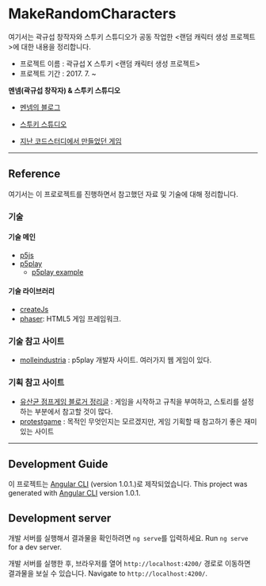 # MakeRandomCharacters

여기서는 곽규섭 창작자와 스투키 스튜디오가 공동 작업한 <랜덤 캐릭터 생성 프로젝트>에 대한 내용을 정리합니다.

- 프로젝트 이름 : 곽규섭 X 스투키 <랜덤 캐릭터 생성 프로젝트>
- 프로젝트 기간 : 2017. 7. ~


**멘넴(곽규섭 창작자) & 스투키 스튜디오**

- [멘넴의 블로그](http://blog.naver.com/mennem/)
- [스투키 스튜디오](https://stuckyi.studio)


- [지난 코드스터디에서 만들었던 게임](http://stuckyi.studio/mennem/codestudy-master/study2/mennem_world.html)




---

## Reference
여기서는 이 프로로젝트를 진행하면서 참고했던 자료 및 기술에 대해 정리합니다.

### 기술

#### 기술 메인


- [p5js]()
- [p5play]()
    - [p5play example](http://p5play.molleindustria.org/examples/index.html?fileName=sprite3.js)


#### 기술 라이브러리
- [createJs](http://createjs.com/)
- [phaser](http://phaser.io/): HTML5 게임 프레임워크.


### 기술 참고 사이트

- [molleindustria](http://molleindustria.org/) : p5play 개발자 사이트. 여러가지 웹 게임이 있다.



### 기획 참고 사이트

- [유산균 점프게임 블로거 정리글](http://pastelcloud.tistory.com/m/142) : 게임을 시작하고 규칙을 부여하고, 스토리를 설정하는 부분에서 참고할 것이 많다.
- [protestgame](http://www.protestgames.org/) : 목적인 무엇인지는 모르겠지만, 게임 기획할 때 참고하기 좋은 재미있는 사이트




---

## Development Guide

이 프로젝트는  [Angular CLI](https://github.com/angular/angular-cli) (version 1.0.1.)로 제작되었습니다.
This project was generated with [Angular CLI](https://github.com/angular/angular-cli) version 1.0.1.


## Development server

개발 서버를 실행해서 결과물을 확인하려면 `ng serve`를 입력하세요.
Run `ng serve` for a dev server.

개발 서버를 실행한 후, 브라우저를 열어 `http://localhost:4200/` 경로로 이동하면 결과물을 보실 수 있습니다. 
Navigate to `http://localhost:4200/`.